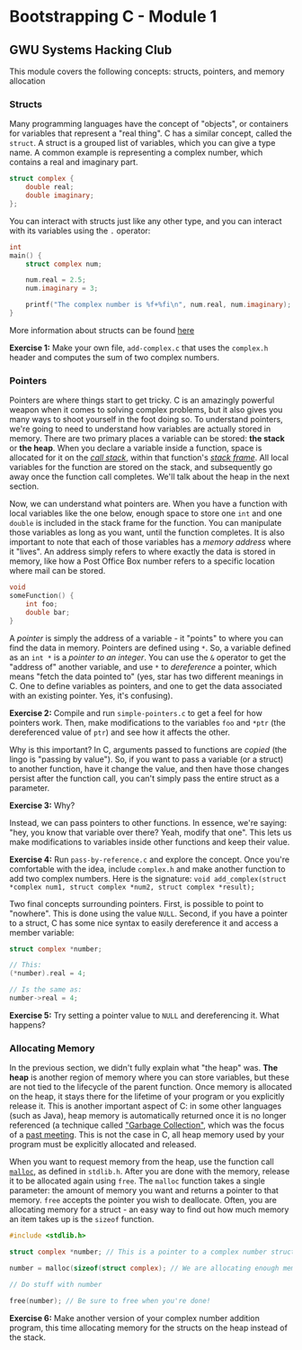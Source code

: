 # Bootstrapping C - Module 1
## GWU Systems Hacking Club

This module covers the following concepts: structs, pointers, and memory allocation

### Structs
Many programming languages have the concept of "objects", or containers for variables that represent a "real thing". C has a similar concept, called the `struct`. A struct is a grouped list of variables, which you can give a type name. A common example is representing a complex number, which contains a real and imaginary part.

```c
struct complex {
    double real;
    double imaginary;
};
```

You can interact with structs just like any other type, and you can interact with its variables using the `.` operator:

```c
int
main() {
    struct complex num;

    num.real = 2.5;
    num.imaginary = 3;

    printf("The complex number is %f+%fi\n", num.real, num.imaginary);
}
```

More information about structs can be found [here](http://www.tutorialspoint.com/cprogramming/c_structures.htm)

**Exercise 1:** Make your own file, `add-complex.c` that uses the `complex.h` header and computes the sum of two complex numbers.

### Pointers
Pointers are where things start to get tricky. C is an amazingly powerful weapon when it comes to solving complex problems, but it also gives you many ways to shoot yourself in the foot doing so. To understand pointers, we're going to need to understand how variables are actually stored in memory. There are two primary places a variable can be stored: **the stack** or **the heap**. When you declare a variable inside a function, space is allocated for it on the [*call stack*](https://en.wikipedia.org/wiki/Call_stack), within that function's [*stack frame*](http://www.cs.uwm.edu/classes/cs315/Bacon/Lecture/HTML/ch10s07.html). All local variables for the function are stored on the stack, and subsequently go away once the function call completes. We'll talk about the heap in the next section.

Now, we can understand what pointers are. When you have a function with local variables like the one below, enough space to store one `int` and one `double` is included in the stack frame for the function. You can manipulate those variables as long as you want, until the function completes. It is also important to note that each of those variables has a *memory address* where it "lives". An address simply refers to where exactly the data is stored in memory, like how a Post Office Box number refers to a specific location where mail can be stored.

```c
void
someFunction() {
    int foo;
    double bar;
}
```

A *pointer* is simply the address of a variable - it "points" to where you can find the data in memory. Pointers are defined using `*`. So, a variable defined as an `int *` is a *pointer to an integer*. You can use the `&` operator to get the "address of" another variable, and use `*` to *dereference* a pointer, which means "fetch the data pointed to" (yes, star has two different meanings in C. One to define variables as pointers, and one to get the data associated with an existing pointer. Yes, it's confusing).

**Exercise 2:** Compile and run `simple-pointers.c` to get a feel for how pointers work. Then, make modifications to the variables `foo` and `*ptr` (the dereferenced value of `ptr`) and see how it affects the other.

Why is this important? In C, arguments passed to functions are *copied* (the lingo is "passing by value"). So, if you want to pass a variable (or a struct) to another function, have it change the value, and then have those changes persist after the function call, you can't simply pass the entire struct as a parameter.

**Exercise 3:** Why?

Instead, we can pass pointers to other functions. In essence, we're saying: "hey, you know that variable over there? Yeah, modify that one". This lets us make modifications to variables inside other functions and keep their value.

**Exercise 4:** Run `pass-by-reference.c` and explore the concept. Once you're comfortable with the idea, include `complex.h` and make another function to add two complex numbers. Here is the signature: `void add_complex(struct *complex num1, struct complex *num2, struct complex *result);`

Two final concepts surrounding pointers. First, is possible to point to "nowhere". This is done using the value `NULL`. Second, if you have a pointer to a struct, C has some nice syntax to easily dereference it and access a member variable:

```c
struct complex *number;

// This:
(*number).real = 4;

// Is the same as:
number->real = 4;
```

**Exercise 5:** Try setting a pointer value to `NULL` and dereferencing it. What happens?

### Allocating Memory
In the previous section, we didn't fully explain what "the heap" was. **The heap** is another region of memory where you can store variables, but these are not tied to the lifecycle of the parent function. Once memory is allocated on the heap, it stays there for the lifetime of your program or you explicitly release it. This is another important aspect of C: in some other languages (such as Java), heap memory is automatically returned once it is no longer referenced (a technique called ["Garbage Collection"](https://en.wikipedia.org/wiki/Garbage_collection_(computer_science)), which was the focus of a [past meeting](https://github.com/GW-SHC/info/wiki/Garbage-Collection-Basics). This is not the case in C, all heap memory used by your program must be explicitly allocated and released.

When you want to request memory from the heap, use the function call [`malloc`](http://man7.org/linux/man-pages/man3/free.3.html), as defined in `stdlib.h`. After you are done with the memory, release it to be allocated again using `free`. The `malloc` function takes a single parameter: the amount of memory you want and returns a pointer to that memory. `free` accepts the pointer you wish to deallocate. Often, you are allocating memory for a struct - an easy way to find out how much memory an item takes up is the `sizeof` function.

```c
#include <stdlib.h>

struct complex *number; // This is a pointer to a complex number struct

number = malloc(sizeof(struct complex); // We are allocating enough memory for the struct

// Do stuff with number

free(number); // Be sure to free when you're done!
```

**Exercise 6:** Make another version of your complex number addition program, this time allocating memory for the structs on the heap instead of the stack.
